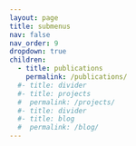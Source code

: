```yaml
---
layout: page
title: submenus
nav: false
nav_order: 9
dropdown: true
children:
  - title: publications
    permalink: /publications/
  #- title: divider
  #- title: projects
  #  permalink: /projects/
  #- title: divider
  #- title: blog
  #  permalink: /blog/
---
```

